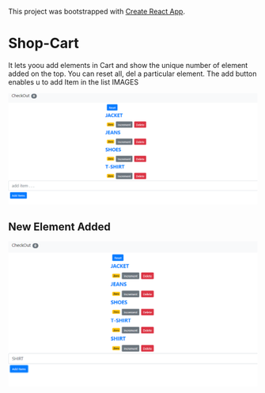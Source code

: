 This project was bootstrapped with [Create React App](https://github.com/facebook/create-react-app).

# Shop-Cart
It lets yoou add elements in Cart and show the unique number of element added on the top. You can reset all, del a particular element.
The add button enables u to add Item in the list
IMAGES

![SHOP-CART-IMAGE](./Images/FirstCapture.PNG)

## New Element Added

![NewElementAdded](./Images/NewElementAdded.PNG)
